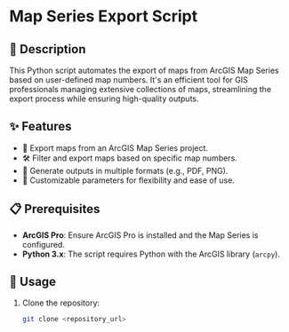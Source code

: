 # Map Series Export Script

## 📜 Description  
This Python script automates the export of maps from ArcGIS Map Series based on user-defined map numbers. It's an efficient tool for GIS professionals managing extensive collections of maps, streamlining the export process while ensuring high-quality outputs.

## ✨ Features  
- 📌 Export maps from an ArcGIS Map Series project.  
- 🛠️ Filter and export maps based on specific map numbers.  
- 📁 Generate outputs in multiple formats (e.g., PDF, PNG).  
- 🔧 Customizable parameters for flexibility and ease of use.

## 📋 Prerequisites  
- **ArcGIS Pro**: Ensure ArcGIS Pro is installed and the Map Series is configured.  
- **Python 3.x**: The script requires Python with the ArcGIS library (`arcpy`).  

## 🚀 Usage  
1. Clone the repository:  
   ```bash
   git clone <repository_url>
